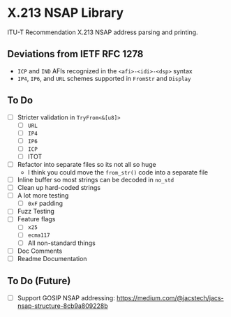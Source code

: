 # X.213 NSAP Library

ITU-T Recommendation X.213 NSAP address parsing and printing.


## Deviations from IETF RFC 1278

- `ICP` and `IND` AFIs recognized in the `<afi>-<idi>-<dsp>` syntax
- `IP4`, `IP6`, and `URL` schemes supported in `FromStr` and `Display`

## To Do

- [ ] Stricter validation in `TryFrom<&[u8]>`
  - [ ] `URL`
  - [ ] `IP4`
  - [ ] `IP6`
  - [ ] `ICP`
  - [ ] ITOT
- [ ] Refactor into separate files so its not all so huge
  - I think you could move the `from_str()` code into a separate file
- [ ] Inline buffer so most strings can be decoded in `no_std`
- [ ] Clean up hard-coded strings
- [ ] A lot more testing
  - [ ] `0xF` padding
- [ ] Fuzz Testing
- [ ] Feature flags
  - [ ] `x25`
  - [ ] `ecma117`
  - [ ] All non-standard things
- [ ] Doc Comments
- [ ] Readme Documentation

## To Do (Future)

- [ ] Support GOSIP NSAP addressing: https://medium.com/@jacstech/jacs-nsap-structure-8cb9a809228b
